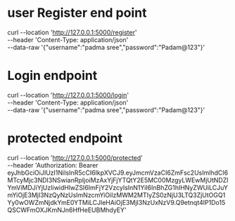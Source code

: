 # user Register end point

curl --location 'http://127.0.0.1:5000/register' \
--header 'Content-Type: application/json' \
--data-raw '{"username":"padma sree","password":"Padam@123"}'
# Login endpoint

curl --location 'http://127.0.0.1:5000/login' \
--header 'Content-Type: application/json' \
--data-raw '{"username":"padma sree","password":"Padam@123"}'
 
# protected endpoint

curl --location 'http://127.0.0.1:5000/protected' \
--header 'Authorization: Bearer eyJhbGciOiJIUzI1NiIsInR5cCI6IkpXVCJ9.eyJmcmVzaCI6ZmFsc2UsImlhdCI6MTcyMjc3NDI3NSwianRpIjoiMzAxYjFjYTQtY2E5MC00MzgyLWEwMjUtNDZlYmViMDJiYjUzIiwidHlwZSI6ImFjY2VzcyIsInN1YiI6InBhZG1hIHNyZWUiLCJuYmYiOjE3MjI3NzQyNzUsImNzcmYiOiIzMWM2MTIyZS0zNjU3LTQ3ZjUtOGQ1Yy0wOWZmNjdkYmE0YTMiLCJleHAiOjE3MjI3NzUxNzV9.Q9etnqt4IP1Do15QSCWFmOXJKmNJn6HfHeEUBMhdyEY'